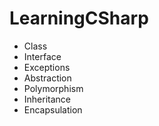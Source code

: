 # LearningCSharp

- Class
- Interface
- Exceptions
- Abstraction
- Polymorphism
- Inheritance
- Encapsulation
